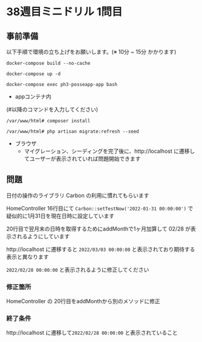 # 38週目ミニドリル 1問目

## 事前準備

以下手順で環境の立ち上げをお願いします。(※ 10分 ~ 15分 かかります)

`docker-compose build --no-cache`

`docker-compose up -d`

`docker-compose exec ph3-posseapp-app bash`

- appコンテナ内

(#以降のコマンドを入力してください)

`/var/www/html# composer install`

`/var/www/html# php artisan migrate:refresh --seed`

- ブラウザ
  - マイグレーション、シーディングを完了後に、http://localhost に遷移してユーザーが表示されていれば問題開始できます

## 問題

日付の操作のライブラリ Carbon の利用に慣れてもらいます

HomeController 16行目にて `Carbon::setTestNow('2022-01-31 00:00:00')` で疑似的に1月31日を現在日時に設定しています

20行目で翌月末の日時を取得するためにaddMonthで1ヶ月加算して 02/28 が表示されるようにしています

http://localhost に遷移すると `2022/03/03 00:00:00` と表示されており期待する表示と異なります

`2022/02/28 00:00:00` と表示されるように修正してください

### 修正箇所

HomeController の 20行目をaddMonthから別のメソッドに修正

### 終了条件

http://localhost に遷移して`2022/02/28 00:00:00` と表示されていること
